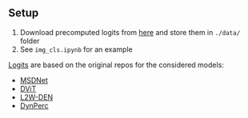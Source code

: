 ## Setup

1. Download precomputed logits from [here](https://drive.google.com/drive/folders/11sqPu6TZDSCoIdzBWQwzwzhPEedkYfWW?usp=share_link) and store them in `./data/` folder
2. See `img_cls.ipynb` for an example 


[Logits](https://drive.google.com/drive/folders/11sqPu6TZDSCoIdzBWQwzwzhPEedkYfWW?usp=share_link) are based on the original repos for the considered models:
- [MSDNet](https://github.com/kalviny/MSDNet-PyTorch)
- [DViT](https://github.com/blackfeather-wang/Dynamic-Vision-Transformer)
- [L2W-DEN](https://github.com/LeapLabTHU/L2W-DEN)
- [DynPerc](https://github.com/LeapLabTHU/Dynamic_Perceiver)
